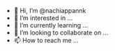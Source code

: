 - 👋 Hi, I’m @nachiappannk
- 👀 I’m interested in ...
- 🌱 I’m currently learning ...
- 💞️ I’m looking to collaborate on ...
- 📫 How to reach me ...

<!---
nachiappannk/nachiappannk is a ✨ special ✨ repository because its `README.md` (this file) appears on your GitHub profile.
You can click the Preview link to take a look at your changes.
--->
